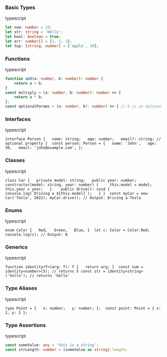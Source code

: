 ### Basic Types

typescript

```typescript
let num: number = 10;
let str: string = 'Hello';
let bool: boolean = true;
let arr: number[] = [1, 2, 3];
let tup: [string, number] = ['apple', 10];
```

### Functions

typescript

```typescript
function add(a: number, b: number): number {
    return a + b;
}
const multiply = (a: number, b: number): number => {
    return a * b;
};
const optionalParams = (a: number, b?: number) => { // b is an optional parameter };
```

### Interfaces

typescript

`interface Person {   name: string;   age: number;   email?: string; // optional property }  const person: Person = {   name: 'John',   age: 30,   email: 'john@example.com', };`

### Classes

typescript

``class Car {   private model: string;   public year: number;    constructor(model: string, year: number) {     this.model = model;     this.year = year;   }    public drive(): void {     console.log(`Driving a ${this.model}`);   } }  const myCar = new Car('Tesla', 2022); myCar.drive(); // Output: Driving a Tesla``

### Enums

typescript

`enum Color {   Red,   Green,   Blue, }  let c: Color = Color.Red; console.log(c); // Output: 0`

### Generics

typescript

`function identity<T>(arg: T): T {   return arg; }  const num = identity<number>(5); // returns 5 const str = identity<string>('hello'); // returns 'hello'`

### Type Aliases

typescript

`type Point = {   x: number;   y: number; };  const point: Point = { x: 1, y: 2 };`

### Type Assertions

typescript

```typescript
const someValue: any = 'this is a string';
const strLength: number = (someValue as string).length;
```